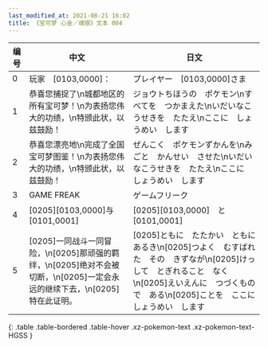 ```yaml
---
last_modified_at: 2021-08-21 16:02
title: 《宝可梦 心金／魂银》文本 004
---
```

| 编号 | 中文 | 日文 |
| ---- | ---- | ---- |
| 0 | 玩家　[0103,0000]： | プレイヤー　[0103,0000]さま |
| 1 | 恭喜您捕捉了\n城都地区的所有宝可梦！\n为表扬您伟大的功绩，\n特颁此状，以兹鼓励！ | ジョウトちほうの　ポケモン\nすべてを　つかまえた\nいだいなこうせきを　たたえ\nここに　しょうめい　します |
| 2 | 恭喜您漂亮地\n完成了全国宝可梦图鉴！\n为表扬您伟大的功绩，\n特颁此状，以兹鼓励！ | ぜんこく　ポケモンずかんを\nみごと　かんせい　させた\nいだいなこうせきを　たたえ\nここに　しょうめい　します |
| 3 | GAME FREAK | ゲームフリーク |
| 4 | [0205][0103,0000]与[0101,0001] | [0205][0103,0000]　と　[0101,0001] |
| 5 | [0205]一同战斗一同冒险，\n[0205]那顽强的羁绊，\n[0205]绝对不会被切断，\n[0205]一定会永远的继续下去，\n[0205]特在此证明。 | [0205]ともに　たたかい　ともに　あるき\n[0205]つよく　むすばれた　その　きずなが\n[0205]けっして　とぎれること　なく\n[0205]えいえんに　つづくもので　ある\n[0205]ことを　ここに　しょうめい　します |
{: .table .table-bordered .table-hover .xz-pokemon-text .xz-pokemon-text-HGSS }